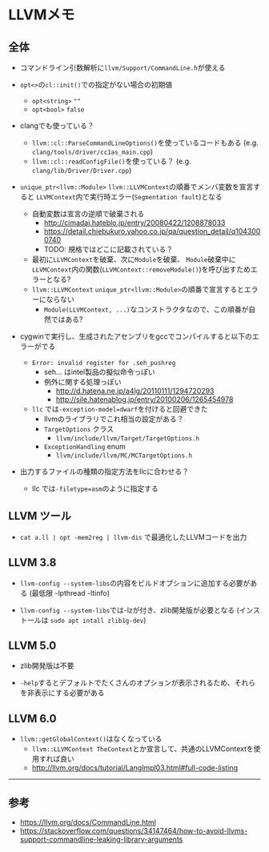 # LLVMメモ

## 全体

* コマンドライン引数解析に`llvm/Support/CommandLine.h`が使える

* `opt<>`の`cl::init()`での指定がない場合の初期値
    * `opt<string>` `""`
    * `opt<bool>` `false`

* clangでも使っている？
    * `llvm::cl::ParseCommandLineOptions()`を使っているコードもある
      (e.g. `clang/tools/driver/cc1as_main.cpp`)
    * `llvm::cl::readConfigFile()`を使っている？
      (e.g. `clang/lib/Driver/Driver.cpp`)

* `unique_ptr<llvm::Module>` `llvm::LLVMContext`の順番でメンバ変数を宣言すると
  `LLVMContext`内で実行時エラー(`Segmentation fault`)となる
    * 自動変数は宣言の逆順で破棄される
        * <http://cimadai.hateblo.jp/entry/20080422/1208878033>
        * <https://detail.chiebukuro.yahoo.co.jp/qa/question_detail/q1043000740>
        * TODO:  規格ではどこに記載されている？
    * 最初に`LLVMContext`を破棄、次に`Module`を破棄、
      `Module`破棄中に`LLVMContext`内の関数(`LLVMContext::removeModule()`)を呼び出すためエラーとなる?
    * `llvm::LLVMContext` `unique_ptr<llvm::Module>`の順番で宣言するとエラーにならない
        * `Module(LLVMContext, ...)`なコンストラクタなので、この順番が自然ではある?

* cygwinで実行し、生成されたアセンブリをgccでコンパイルすると以下のエラーがでる
    * `Error: invalid register for .seh_pushreg`
        * seh... はintel製品の擬似命令っぽい
        * 例外に関する処理っぽい
            * <http://d.hatena.ne.jp/a4lg/20110111/1294720293>
            * <http://sile.hatenablog.jp/entry/20100206/1265454978>
    * `llc` では`-exception-model=dwarf`を付けると回避できた
        * llvmのライブラリでこれ相当の設定がある？
        * `TargetOptions` クラス
            * `llvm/include/llvm/Target/TargetOptions.h`
        * `ExceptionHandling` enum
            * `llvm/include/llvm/MC/MCTargetOptions.h`

* 出力するファイルの種類の指定方法をllcに合わせる？
    * llc では`-filetype=asm`のように指定する


## LLVM ツール

* `cat a.ll | opt -mem2reg | llvm-dis` で最適化したLLVMコードを出力


## LLVM 3.8

* `llvm-config --system-libs`の内容をビルドオプションに追加する必要がある
  (最低限 -lpthread -ltinfo)

* `llvm-config --system-libs`では-lzが付き、zlib開発版が必要となる
  (インストールは `sudo apt intall zlib1g-dev`)


## LLVM 5.0

* zlib開発版は不要

* `-help`するとデフォルトでたくさんのオプションが表示されるため、それらを非表示にする必要がある


## LLVM 6.0

* `llvm::getGlobalContext()`はなくなっている
    * `llvm::LLVMContext TheContext`とか宣言して、共通のLLVMContextを使用すれば良い
    * <http://llvm.org/docs/tutorial/LangImpl03.html#full-code-listing>


---


## 参考
* <https://llvm.org/docs/CommandLine.html>
* <https://stackoverflow.com/questions/34147464/how-to-avoid-llvms-support-commandline-leaking-library-arguments>


